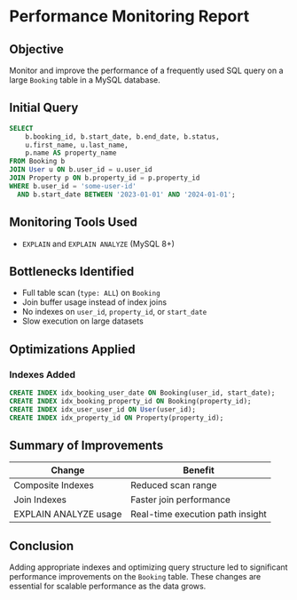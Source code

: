
# Performance Monitoring Report

## Objective
Monitor and improve the performance of a frequently used SQL query on a large `Booking` table in a MySQL database.

## Initial Query
```sql
SELECT 
    b.booking_id, b.start_date, b.end_date, b.status,
    u.first_name, u.last_name,
    p.name AS property_name
FROM Booking b
JOIN User u ON b.user_id = u.user_id
JOIN Property p ON b.property_id = p.property_id
WHERE b.user_id = 'some-user-id'
  AND b.start_date BETWEEN '2023-01-01' AND '2024-01-01';
```

## Monitoring Tools Used
- `EXPLAIN` and `EXPLAIN ANALYZE` (MySQL 8+)

## Bottlenecks Identified
- Full table scan (`type: ALL`) on `Booking`
- Join buffer usage instead of index joins
- No indexes on `user_id`, `property_id`, or `start_date`
- Slow execution on large datasets

## Optimizations Applied
### Indexes Added
```sql
CREATE INDEX idx_booking_user_date ON Booking(user_id, start_date);
CREATE INDEX idx_booking_property_id ON Booking(property_id);
CREATE INDEX idx_user_user_id ON User(user_id);
CREATE INDEX idx_property_id ON Property(property_id);
```

## Summary of Improvements

| Change                | Benefit                          |
|-----------------------|----------------------------------|
| Composite Indexes     | Reduced scan range               |
| Join Indexes          | Faster join performance          |
| EXPLAIN ANALYZE usage | Real-time execution path insight |

## Conclusion
Adding appropriate indexes and optimizing query structure led to significant performance improvements on the `Booking` table. These changes are essential for scalable performance as the data grows.
